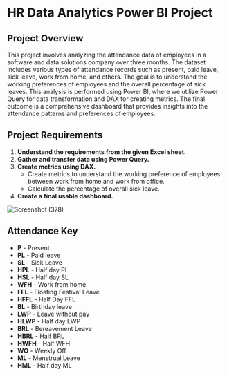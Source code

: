 # HR Data Analytics Power BI Project

## Project Overview

This project involves analyzing the attendance data of employees in a software and data solutions company over three months. The dataset includes various types of attendance records such as present, paid leave, sick leave, work from home, and others. The goal is to understand the working preferences of employees and the overall percentage of sick leaves. This analysis is performed using Power BI, where we utilize Power Query for data transformation and DAX for creating metrics. The final outcome is a comprehensive dashboard that provides insights into the attendance patterns and preferences of employees.

## Project Requirements

1. **Understand the requirements from the given Excel sheet.**
2. **Gather and transfer data using Power Query.**
3. **Create metrics using DAX.**
   - Create metrics to understand the working preference of employees between work from home and work from office.
   - Calculate the percentage of overall sick leave.
4. **Create a final usable dashboard.**

![Screenshot (378)](https://github.com/NipuniVithana/HR_Data_Analytics/assets/99274261/8ffc0fcd-9f6e-4a91-9d72-79d9db5066d5)

## Attendance Key

- **P** - Present
- **PL** - Paid leave
- **SL** - Sick Leave
- **HPL** - Half day PL
- **HSL** - Half day SL
- **WFH** - Work from home
- **FFL** - Floating Festival Leave
- **HFFL** - Half Day FFL
- **BL** - Birthday leave
- **LWP** - Leave without pay
- **HLWP** - Half day LWP
- **BRL** - Bereavement Leave
- **HBRL** - Half BRL
- **HWFH** - Half WFH
- **WO** - Weekly Off
- **ML** - Menstrual Leave
- **HML** - Half day ML


